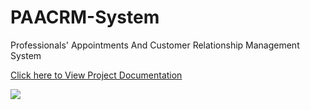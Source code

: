 # PAACRM-System
Professionals' Appointments And Customer Relationship Management System

<a href="https://drive.google.com/file/d/0BwSWVFJc6ggWcDdlWmdSM3p0ZDh4UWxuNUZtcC1SUkg2d0hV/view?usp=sharing">Click here to View Project Documentation</a>

<img src="https://isurahirantha.github.io/img/amspic.png" width="auto" height="auto"/> 
